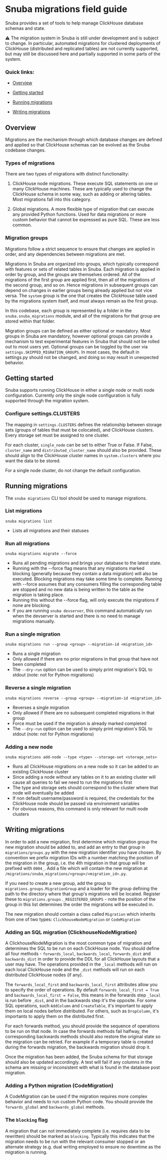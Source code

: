 # Snuba migrations field guide

Snuba provides a set of tools to help manage ClickHouse database schemas and state.

:warning: The migration system in Snuba is still under development and is subject to change. In particular, automated migrations for clustered deployments of ClickHouse (distributed and replicated tables) are not currently supported, but may still be discussed here and partially supported in some parts of the system.

### Quick links:

- [Overview](#overview)

- [Getting started](#getting-started)

- [Running migrations](#running-migrations)

- [Writing migrations](#writing-migrations)

## Overview

Migrations are the mechanism through which database changes are defined and applied so that ClickHouse schemas can be evolved as the Snuba codebase changes.

### Types of migrations

There are two types of migrations with distinct functionality:

1. ClickHouse node migrations. These execute SQL statements on one or many ClickHouse machines. These are typically used to change the ClickHouse schema in some way, such as adding or altering tables. Most migrations fall into this category.

2. Global migrations. A more flexible type of migration that can execute any provided Python functions. Used for data migrations or more custom behavior that cannot be expressed as pure SQL. These are less common.

### Migration groups

Migrations follow a strict sequence to ensure that changes are applied in order, and any dependencies between migrations are met.

Migrations in Snuba are organized into groups, which typically correspond with features or sets of related tables in Snuba. Each migration is applied in order by group, and the groups are themselves ordered. All of the migrations of the first group are applied first, then all of the migrations of the second group, and so on. Hence migrations in subsequent groups can depend on changes in earlier groups being already applied but not vice versa. The `system` group is the one that creates the ClickHouse table used by the migrations system itself, and must always remain as the first group.

In this codebase, each group is represented by a folder in the `snuba.snuba_migrations` module, and all of the migrations for that group are stored within that folder.

Migration groups can be defined as either optional or mandatory. Most groups in Snuba are mandatory, however optional groups can provide a mechanism to test experimental features in Snuba that should not be rolled out to most users yet. Optional groups can be toggled by the user via `settings.SKIPPED_MIGRATION_GROUPS`. In most cases, the default in settings.py should not be changed, and doing so may result in unexpected behavior.

## Getting started

Snuba supports running ClickHouse in either a single node or multi node configuration. Currently only the single node configuration is fully supported through the migration system.

### Configure settings.CLUSTERS

The mapping in `settings.CLUSTERS` defines the relationship between storage sets (groups of tables that must be colocated), and ClickHouse clusters. Every storage set must be assigned to one cluster.

For each cluster, `single_node` can be set to either True or False. If False, `cluster_name` and `distributed_cluster_name` should also be provided. These should align to the ClickHouse cluster names in `system.clusters` where you want the data to be stored.

For a single node cluster, do not change the default configuration.

## Running migrations

The `snuba migrations` CLI tool should be used to manage migrations.

### List migrations

`snuba migrations list`

- Lists all migrations and their statuses

### Run all migrations

`snuba migrations migrate --force`

- Runs all pending migrations and brings your database to the latest state.
- Running with the --force flag means that any migrations marked blocking (generally because they contain a data migration) will also be executed. Blocking migrations may take some time to complete. Running with --force assumes that any consumers filling the corresponding table are stopped and no new data is being written to the table as the migration is taking place.
- Running this without the --force flag, will only execute the migrations if none are blocking.
- If you are running `snuba devserver`, this command automatically run when the devserver is started and there is no need to manage migrations manually.

### Run a single migration

`snuba migrations run --group <group> --migration-id <migration_id>`

- Runs a single migration
- Only allowed if there are no prior migrations in that group that have not been completed
- The `--dry-run` option can be used to simply print migration's SQL to stdout (note: not for Python migrations)

### Reverse a single migration

`snuba migrations reverse --group <group> --migration-id <migration_id>`

- Reverses a single migration
- Only allowed if there are no subsequent completed migrations in that group
- Force must be used if the migration is already marked completed
- The `--dry-run` option can be used to simply print migration's SQL to stdout (note: not for Python migrations)

### Adding a new node

`snuba migrations add-node --type <type> --storage-set <storage_sets>`

- Runs all ClickHouse migrations on a new node so it can be added to an existing ClickHouse cluster
- Since adding a node without any tables on it to an existing cluster will cause all queries to fail we need to run the migrations first
- The type and storage sets should correspond to the cluster where that node will eventually be added
- If non default username/password is required, the credentials for the ClickHouse node should be passed via environment variables
- For obvious reasons, this command is only relevant for multi node clusters

## Writing migrations

In order to add a new migration, first determine which migration group the new migration should be added to, and add an entry to that group in `migrations/groups.py` with the new migration identifier you have chosen. By convention we prefix migration IDs with a number matching the position of the migration in the group, i.e. the 4th migration in that group will be prefixed with `0004_`. Add a file which will contain the new migration at `/migrations/snuba_migrations/<group>/<migration_id>.py`.

If you need to create a new group, add the group to `migrations.groups.MigrationGroup` and a loader for the group defining the path to the directory where that group's migrations will be located. Register these to `migrations.groups._REGISTERED_GROUPS` - note the position of the group in this list determines the order the migrations will be executed in.

The new migration should contain a class called `Migration` which inherits from one of two types:
`ClickhouseNodeMigration` or `CodeMigration`

### Adding an SQL migration (ClickhouseNodeMigration)

A ClickhouseNodeMigration is the most common type of migration and determines the SQL to be run on each ClickHouse node. You should define all four methods - `forwards_local`, `backwards_local`, `forwards_dist` and `backwards_dist` in order to provide the DDL for all ClickHouse layouts that a user may have. The operations provided in the `_local` methods will run on each local ClickHouse node and the `_dist` methods will run on each distributed ClickHouse nodes (if any).

The `forwards_local_first` and `backwards_local_first` attributes allow you to specify the order of operations. By default `forwards_local_first = True` and `backwards_local_first = False`, this means in the forwards step `_local` is run before `_dist`, and in the backwards step it's the opposite. For some SQL operations, such `AddColumn` and `CreateTable`, it's important to apply them on local nodes before distributed. For others, such as `DropColumn`, it's importants to apply them on the distributed first.

For each forwards method, you should provide the sequence of operations to be run on that node. In case the forwards methods fail halfway, the corresponding backwards methods should also restore the original state so the migration can be retried.
For example if a temporary table is created during the forwards migration, the backwards migration should drop it.

Once the migration has been added, the Snuba schema for that storage should also be updated accordingly. A test will fail if any columns in the schema are missing or inconsistent with what is found in the database post migration.

### Adding a Python migration (CodeMigration)

A CodeMigration can be used if the migration requires more complex behavior and needs to run custom Python code. You should provide the `forwards_global` and `backwards_global` methods.

### The `blocking` flag

A migration that can not immediately complete (i.e. requires data to be rewritten) should be marked as `blocking`. Typically this indicates that the migration needs to be run with the relevant consumer stopped or an alternate strategy (e.g. dual writing employed to ensure no downtime as the migration is running.
